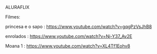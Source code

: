 ALURAFLIX

Filmes:

princesa e o sapo : https://www.youtube.com/watch?v=gqgPzVsJhB8

enrolados : https://www.youtube.com/watch?v=Nj-Y37_Av2E

Moana 1 : https://www.youtube.com/watch?v=XL4Tf1Eohv8
